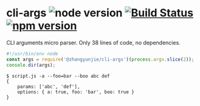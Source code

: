 # cli-args ![node version](https://img.shields.io/node/v/%40pawelgalazka%2Fcli-args.svg) [![Build Status](https://travis-ci.org/zhang-yun-jie/cli-args.svg?branch=master)](https://travis-ci.org/zhang-yun-jie/cli-args) [![npm version](https://badge.fury.io/js/%40pawelgalazka%2Fcli-args.svg)](https://badge.fury.io/js/%40pawelgalazka%2Fcli-args)
CLI arguments micro parser. Only 38 lines of code, no dependencies.

``` js
#!/usr/bin/env node
const args = require('@zhangyunjie/cli-args')(process.argv.slice(2));
console.dir(args);
```

```
$ script.js -a --foo=bar --boo abc def
{
    params: ['abc', 'def'],
    options: { a: true, foo: 'bar', boo: true }
}
